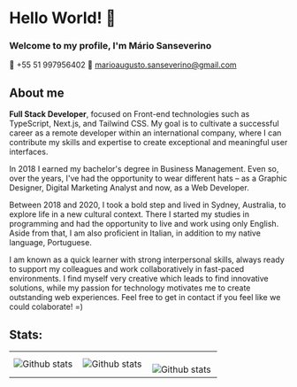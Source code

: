 # Hello World! :metal:
### Welcome to my profile, I'm Mário Sanseverino

📱 +55 51 997956402
📧 marioaugusto.sanseverino@gmail.com

<h2>About me</h2>

<strong>Full Stack Developer</strong>, focused on Front-end technologies such as TypeScript, Next.js, and Tailwind CSS. My goal is to cultivate a successful career as a remote developer within an international company, where I can contribute my skills and expertise to create exceptional and meaningful user interfaces.

In 2018 I earned my bachelor's degree in Business Management. Even so, over the years, I've had the opportunity to wear different hats – as a Graphic Designer, Digital Marketing Analyst and now, as a Web Developer.

Between 2018 and 2020, I took a bold step and lived in Sydney, Australia, to explore life in a new cultural context. There I started my studies in programming and had the opportunity to live and work using only English. Aside from that, I am also proficient in Italian, in addition to my native language, Portuguese.

I am known as a quick learner with strong interpersonal skills, always ready to support my colleagues and work collaboratively in fast-paced environments. I find myself very creative which leads to find innovative solutions, while my passion for technology motivates me to create outstanding web experiences. Feel free to get in contact if you feel like we could colaborate! =)

<h2>Stats:</h2>

<table>
  <tr>
    <td>
      <img
        align="left"
        src="https://github-readme-stats.vercel.app/api?username=mariosanseverino&theme=dark&hide_border=false&include_all_commits=true&count_private=true"
        alt="Github stats"
      />
    </td>
    <td>
      <img
        align="left"
        src="https://github-readme-stats.vercel.app/api/top-langs/?username=mariosanseverino&theme=dark&hide_border=false&include_all_commits=true&count_private=true&layout=compact"
        alt="Github stats"
      />
    </td>
    <td>
      <br />
      <img
        align="left"
        src="https://github-readme-streak-stats.herokuapp.com/?user=mariosanseverino&theme=dark&hide_border=false"
        alt="Github stats"
      />
    </td>
  </tr>
</table>

